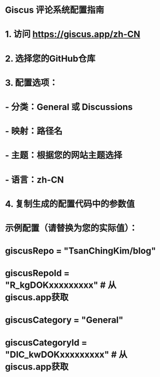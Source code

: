 # Giscus 评论系统配置指南
# 1. 访问 https://giscus.app/zh-CN
# 2. 选择您的GitHub仓库
# 3. 配置选项：
#    - 分类：General 或 Discussions
#    - 映射：路径名
#    - 主题：根据您的网站主题选择
#    - 语言：zh-CN
# 4. 复制生成的配置代码中的参数值

# 示例配置（请替换为您的实际值）：
# giscusRepo = "TsanChingKim/blog"
# giscusRepoId = "R_kgDOKxxxxxxxxx"  # 从giscus.app获取
# giscusCategory = "General"
# giscusCategoryId = "DIC_kwDOKxxxxxxxxx"  # 从giscus.app获取
